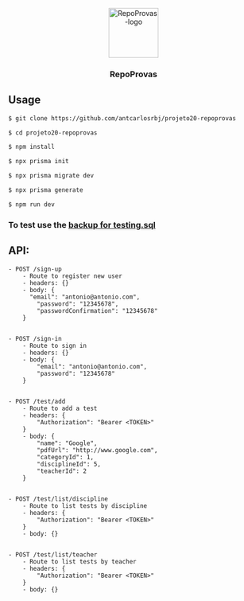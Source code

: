 <p align="center">
  <a href="https://github.com/antcarlosrbj/projeto20-repoprovas">
    <img src="https://notion-emojis.s3-us-west-2.amazonaws.com/prod/svg-twitter/1f5c3-fe0f.svg" alt="RepoProvas-logo" width="100" height="100">
  </a>

  <h3 align="center">
    RepoProvas
  </h3>
</p>

## Usage

```bash
$ git clone https://github.com/antcarlosrbj/projeto20-repoprovas

$ cd projeto20-repoprovas

$ npm install

$ npx prisma init

$ npx prisma migrate dev

$ npx prisma generate

$ npm run dev
```

### To test use the [backup for testing.sql](https://github.com/antcarlosrbj/projeto20-repoprovas/blob/main/backup%20for%20testing.sql)

## API:

```
- POST /sign-up
    - Route to register new user
    - headers: {}
    - body: {
      "email": "antonio@antonio.com",
    	"password": "12345678",
    	"passwordConfirmation": "12345678"
    }


- POST /sign-in
    - Route to sign in
    - headers: {}
    - body: {
        "email": "antonio@antonio.com",
        "password": "12345678"
    }


- POST /test/add
    - Route to add a test
    - headers: {
        "Authorization": "Bearer <TOKEN>"
    }
    - body: {
        "name": "Google",
        "pdfUrl": "http://www.google.com",
        "categoryId": 1,
        "disciplineId": 5,
        "teacherId": 2
    }


- POST /test/list/discipline
    - Route to list tests by discipline
    - headers: {
        "Authorization": "Bearer <TOKEN>"
    }
    - body: {}


- POST /test/list/teacher
    - Route to list tests by teacher
    - headers: {
        "Authorization": "Bearer <TOKEN>"
    }
    - body: {}
```
